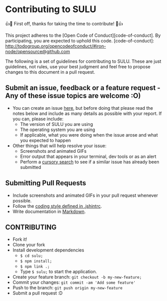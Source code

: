 # Contributing to SULU

:+1::tada: First off, thanks for taking the time to contribute! :tada::+1:

This project adheres to the [Open Code of Conduct][code-of-conduct]. By participating, you are expected to uphold this code.
[code-of-conduct]: http://todogroup.org/opencodeofconduct/#iron-node/opensource@github.com

The following is a set of guidelines for contributing to SULU.
These are just guidelines, not rules, use your best judgment and feel free to
propose changes to this document in a pull request.

## Submit an issue, feedback or a feature request - Any of these issue topics are welcome :O)

* You can create an issue [here](https://github.com/sulu-one/sulu/issues/new),
but before doing that please read the notes below and include as many details as
possible with your report. If you can, please include:
  * The version of SULU you are using
  * The operating system you are using
  * If applicable, what you were doing when the issue arose and what you
  expected to happen
* Other things that will help resolve your issue:
  * Screenshots and animated GIFs
  * Error output that appears in your terminal, dev tools or as an alert
  * Perform a [cursory search](https://github.com/sulu-one/sulu/issues?utf8=✓&q=is%3Aissue+)
  to see if a similar issue has already been submitted

## Submitting Pull Requests

* Include screenshots and animated GIFs in your pull request whenever possible.
* Follow the [coding style defined in .jshintrc](/.eslintrc).
* Write documentation in [Markdown](https://daringfireball.net/projects/markdown).

## CONTRIBUTING

 - Fork it!
 - Clone your fork
 - Install development dependencies
   - ```$ cd sulu;```
   - ```$ npm install;```
   - ```$ npm link .;```
   - Type ```$ sulu;``` to start the application.
 - Create your feature branch: `git checkout -b my-new-feature;`
 - Commit your changes: `git commit -am 'Add some feature'`
 - Push to the branch: `git push origin my-new-feature`
 - Submit a pull request :D
